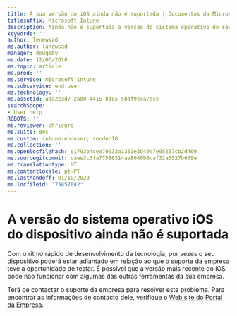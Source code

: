 ```yaml
---
title: A sua versão do iOS ainda não é suportada | Documentos da Microsoft
titlesuffix: Microsoft Intune
description: Ainda não é suportada a versão do sistema operativo do seu dispositivo iOS.
keywords: ''
author: lenewsad
ms.author: lanewsad
manager: dougeby
ms.date: 12/06/2018
ms.topic: article
ms.prod: ''
ms.service: microsoft-intune
ms.subservice: end-user
ms.technology: ''
ms.assetid: ada223d7-2a80-4415-bd85-5bdf9eca7ace
searchScope:
- User help
ROBOTS: ''
ms.reviewer: chrisgre
ms.suite: ems
ms.custom: intune-enduser; seodec18
ms.collection: ''
ms.openlocfilehash: e1793b4cea70933a1351e3d49a7e95257cb2d469
ms.sourcegitcommit: caee3c3fa77586314aa8040b0caf32a0527b669e
ms.translationtype: MT
ms.contentlocale: pt-PT
ms.lasthandoff: 01/10/2020
ms.locfileid: "75857082"
---
```

# <a name="your-ios-devices-operating-system-version-isnt-yet-supported"></a>A versão do sistema operativo iOS do dispositivo ainda não é suportada

Com o ritmo rápido de desenvolvimento da tecnologia, por vezes o seu dispositivo poderá estar adiantado em relação ao que o suporte da empresa teve a oportunidade de testar. É possível que a versão mais recente do iOS pode não funcionar com algumas das outras ferramentas da sua empresa.

Terá de contactar o suporte da empresa para resolver este problema. Para encontrar as informações de contacto dele, verifique o [Web site do Portal da Empresa](https://go.microsoft.com/fwlink/?linkid=2010980).
